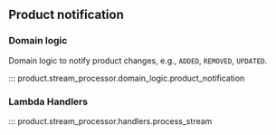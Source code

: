 
## Product notification

### Domain logic

Domain logic to notify product changes, e.g., `ADDED`, `REMOVED`, `UPDATED`.

::: product.stream_processor.domain_logic.product_notification

### Lambda Handlers

::: product.stream_processor.handlers.process_stream
